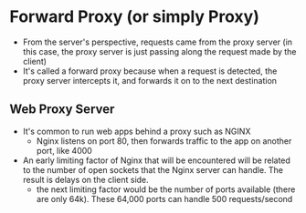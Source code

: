 
# Forward Proxy (or simply Proxy)
- From the server's perspective, requests came from the proxy server (in this case, the proxy server is just passing along the request made by the client)
- It's called a forward proxy because when a request is detected, the proxy server intercepts it, and forwards it on to the next destination

## Web Proxy Server
- It's common to run web apps behind a proxy such as NGINX
	- Nginx listens on port 80, then forwards traffic to the app on another port, like 4000
- An early limiting factor of Nginx that will be encountered will be related to the number of open sockets that the Nginx server can handle. The result is delays on the client side. 
	- the next limiting factor would be the number of ports available (there are only 64k). These 64,000 ports can handle 500 requests/second 
